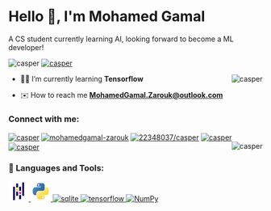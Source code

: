 <h1 align="left">Hello 👋, I'm Mohamed Gamal </h1>
A CS student currently learning AI, looking forward to become a ML developer!
<div>
<p align="left">
<img src="https://komarev.com/ghpvc/?username=casper&label=Profile%20views&color=6517c4&style=flat-square" alt="casper" width="150" height="28"/>
<a href="https://twitter.com/ICasperU" target="blank"><img src="https://img.shields.io/twitter/follow/ICasperU?logo=twitter&style=for-the-badge" alt="casper" /></a> </p>
<p><img align="right" src="https://github-readme-stats.vercel.app/api/top-langs?username=casper&show_icons=true&theme=dark&locale=en&layout=compact" alt="casper" /></p>
</div>

- 🧑‍🎓 I’m currently learning **Tensorflow**

- ✉️ How to reach me **MohamedGamal.Zarouk@outlook.com**

<div>
<h3 align="left">Connect with me:</h3>
<p align="left">
<a href="https://twitter.com/casper" target="blank"><img align="center" src="https://raw.githubusercontent.com/rahuldkjain/github-profile-readme-generator/master/src/images/icons/Social/twitter.svg" alt="casper" height="30" width="40" /></a>
<a href="https://linkedin.com/in/mohamedgamal-zarouk" target="blank"><img align="center" src="https://raw.githubusercontent.com/rahuldkjain/github-profile-readme-generator/master/src/images/icons/Social/linked-in-alt.svg" alt="mohamedgamal-zarouk" height="30" width="40" /></a>
<a href="https://stackoverflow.com/users/22348037/casper" target="blank"><img align="center" src="https://raw.githubusercontent.com/rahuldkjain/github-profile-readme-generator/master/src/images/icons/Social/stack-overflow.svg" alt="22348037/casper" height="30" width="40" /></a>
<a href="https://kaggle.com/casper" target="blank"><img align="center" src="https://raw.githubusercontent.com/rahuldkjain/github-profile-readme-generator/master/src/images/icons/Social/kaggle.svg" alt="casper" height="30" width="40" /></a>
<a href="https://www.leetcode.com/casper" target="blank"><img align="center" src="https://raw.githubusercontent.com/rahuldkjain/github-profile-readme-generator/master/src/images/icons/Social/leet-code.svg" alt="casper" height="30" width="40" /></a>
&nbsp;<img align="right" src="https://github-readme-stats.vercel.app/api?username=casper&show_icons=true&theme=dark&locale=en" alt="casper" /></p>
</p>
</div>

<h3 align="left">🧰 Languages and Tools:</h3>
<p align="left"> <a href="https://pandas.pydata.org/" target="_blank" rel="noreferrer"> <img src="https://raw.githubusercontent.com/devicons/devicon/2ae2a900d2f041da66e950e4d48052658d850630/icons/pandas/pandas-original.svg" alt="pandas" width="40" height="40"/> </a> <a href="https://www.python.org" target="_blank" rel="noreferrer"> <img src="https://raw.githubusercontent.com/devicons/devicon/master/icons/python/python-original.svg" alt="python" width="40" height="40"/> </a> <a href="https://www.sqlite.org/" target="_blank" rel="noreferrer"> <img src="https://www.vectorlogo.zone/logos/sqlite/sqlite-icon.svg" alt="sqlite" width="40" height="40"/> </a> <a href="https://www.tensorflow.org" target="_blank" rel="noreferrer"> <img src="https://www.vectorlogo.zone/logos/tensorflow/tensorflow-icon.svg" alt="tensorflow" width="40" height="40"/> </a>
<a href="https://numpy.org/" target="_blank" rel="noreferrer"> <img src="https://www.vectorlogo.zone/logos/numpy/numpy-icon.svg" alt="NumPy" width="40" height="40"/> </a>
</p>



